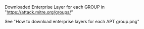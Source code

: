 Downloaded Enterprise Layer for each GROUP in "https://attack.mitre.org/groups/"

See "How to download enterprise layers for each APT group.png"

